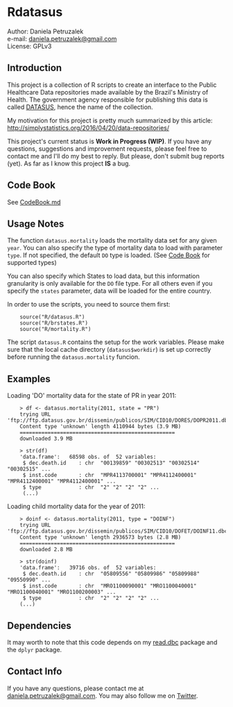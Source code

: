 # Rdatasus

Author: Daniela Petruzalek  
e-mail: daniela.petruzalek@gmail.com  
License: GPLv3

## Introduction

This project is a collection of R scripts to create an interface to the Public Healthcare Data repositories made available by the Brazil's Ministry of Health. The government agency responsible for publishing this data is called [DATASUS](http://datasus.saude.gov.br/), hence the name of the collection.

My motivation for this project is pretty much summarized by this article: http://simplystatistics.org/2016/04/20/data-repositories/

This project's current status is **Work in Progress (WIP)**. If you have any questions, suggestions and improvement requests, please feel free to contact me and I'll do my best to reply. But please, don't submit bug reports (yet). As far as I know this project **IS** a bug.

## Code Book

See [CodeBook.md](/inst/CodeBook.md)

## Usage Notes

The function `datasus.mortality` loads the mortality data set for any given `year`. You can also specify the type of mortality data to load with parameter `type`. If not specified, the default `DO` type is loaded. (See [Code Book](/inst/CodeBook.md) for supported types)

You can also specify which States to load data, but this information granularity is only available for the `DO` file type. For all others even if you specify the `states` parameter, data will be loaded for the entire country.

In order to use the scripts, you need to source them first:

        source("R/datasus.R")
        source("R/brstates.R")
        source("R/mortality.R")

The script `datasus.R` contains the setup for the work variables. Please make sure that the local cache directory (`datasus$workdir`) is set up correctly before running the `datasus.mortality` funcion.

## Examples

Loading 'DO' mortality data for the state of PR in year 2011:

        > df <- datasus.mortality(2011, state = "PR")
        trying URL 'ftp://ftp.datasus.gov.br/dissemin/publicos/SIM/CID10/DORES/DOPR2011.dbc'
        Content type 'unknown' length 4110944 bytes (3.9 MB)
        ==================================================
        downloaded 3.9 MB
        
        > str(df)
        'data.frame':	68598 obs. of  52 variables:
         $ dec.death.id    : chr  "00139859" "00302513" "00302514" "00302515" ...
         $ inst.code       : chr  "MPR4113700001" "MPR4112400001" "MPR4112400001" "MPR4112400001" ...
         $ type            : chr  "2" "2" "2" "2" ...
         (...)

Loading child mortality data for the year of 2011:

        > doinf <- datasus.mortality(2011, type = "DOINF")
        trying URL 'ftp://ftp.datasus.gov.br/dissemin/publicos/SIM/CID10/DOFET/DOINF11.dbc'
        Content type 'unknown' length 2936573 bytes (2.8 MB)
        ==================================================
        downloaded 2.8 MB
        
        > str(doinf)
        'data.frame':	39716 obs. of  52 variables:
         $ dec.death.id    : chr  "05809556" "05809986" "05809988" "09550990" ...
         $ inst.code       : chr  "MRO1100090001" "MRO1100040001" "MRO1100040001" "MRO1100200003" ...
         $ type            : chr  "2" "2" "2" "2" ...
        (...)
        
## Dependencies

It may worth to note that this code depends on my [read.dbc](https://github.com/danicat) package and the `dplyr` package.

## Contact Info

If you have any questions, please contact me at daniela.petruzalek@gmail.com. You may also follow me on [Twitter](https://twitter.com/danicat83).